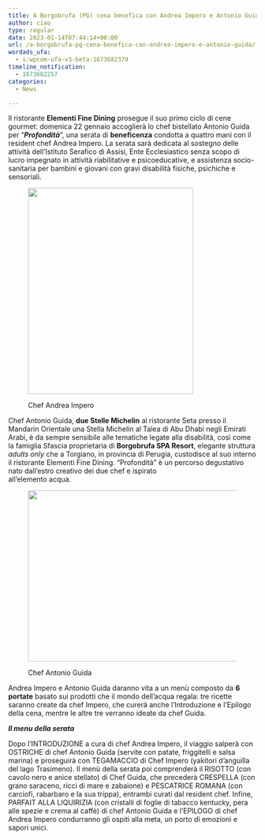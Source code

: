 ```yaml
---
title: A Borgobrufa (PG) cena benefica con Andrea Impero e Antonio Guida
author: ciao
type: regular
date: 2023-01-14T07:44:14+00:00
url: /a-borgobrufa-pg-cena-benefica-con-andrea-impero-e-antonio-guida/
wordads_ufa:
  - s:wpcom-ufa-v3-beta:1673682379
timeline_notification:
  - 1673682257
categories:
  - News

---
```

Il ristorante **Elementi Fine Dining** prosegue il suo primo ciclo di cene gourmet: domenica 22 gennaio accoglierà lo chef bistellato Antonio Guida per “_**Profondità**_”, una serata di **beneficenza** condotta a quattro mani con il resident chef Andrea Impero. La serata sarà dedicata al sostegno delle attività dell’Istituto Serafico di Assisi, Ente Ecclesiastico senza scopo di lucro impegnato in attività riabilitative e psicoeducative, e assistenza socio-sanitaria per bambini e giovani con gravi disabilità fisiche, psichiche e sensoriali.<figure class="wp-block-image aligncenter size-large is-resized">

<img loading="lazy" decoding="async" src="images/wp-content/uploads/2023/01/chef-andrea-impero.jpg?w=819" alt="" class="wp-image-2424" width="335" height="418" /> <figcaption class="wp-element-caption">Chef Andrea Impero</figcaption></figure> 

Chef Antonio Guida, **due Stelle Michelin** al ristorante Seta presso il Mandarin Orientale una Stella Michelin al Talea di Abu Dhabi negli Emirati Arabi, è da sempre sensibile alle tematiche legate alla disabilità, così come la famiglia Sfascia proprietaria di **Borgobrufa SPA Resort**, elegante struttura _adults only_ che a Torgiano, in provincia di Perugia, custodisce al suo interno il ristorante Elementi Fine Dining. “Profondità” è un percorso degustativo nato dall’estro creativo dei due chef e ispirato  
all’elemento acqua. <figure class="wp-block-image aligncenter size-large is-resized">

<img loading="lazy" decoding="async" src="images/wp-content/uploads/2023/01/chef-antonio-guida.jpg?w=1024" alt="" class="wp-image-2425" width="521" height="347" /> <figcaption class="wp-element-caption">Chef Antonio Guida</figcaption></figure> 

Andrea Impero e Antonio Guida daranno vita a un menù composto da **6 portate** basato sui prodotti che il mondo dell’acqua regala: tre ricette saranno create da chef Impero, che curerà anche l’Introduzione e l’Epilogo della cena, mentre le altre tre verranno ideate da chef Guida.

**_Il menu della serata_**

Dopo l’INTRODUZIONE a cura di chef Andrea Impero, il viaggio salperà con OSTRICHE di chef Antonio Guida (servite con patate, friggitelli e salsa marina) e proseguirà con TEGAMACCIO di Chef Impero (yakitori d’anguilla del lago Trasimeno). Il menù della serata poi comprenderà il RISOTTO (con cavolo nero e anice stellato) di Chef Guida, che precederà CRESPELLA (con grano saraceno, ricci di mare e zabaione) e PESCATRICE ROMANA (con carciofi, rabarbaro e la sua trippa), entrambi curati dal resident chef. Infine, PARFAIT ALLA LIQUIRIZIA (con cristalli di foglie di tabacco kentucky, pera alle spezie e crema al caffè) di chef Antonio Guida e l’EPILOGO di chef Andrea Impero condurranno gli ospiti alla meta, un porto di emozioni e sapori unici.
